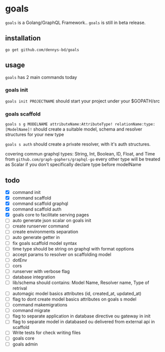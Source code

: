 # goals
`goals` is a Golang/GraphQL Framework.. `goals` is still in beta release.

## installation
`go get github.com/dennys-bd/goals`

## usage
`goals` has 2 main commands today

### goals init
`goals init PROJECTNAME` should start your project under your $GOPATH/src

### goals scaffold
`goals s g MODELNAME attributeName:AttributeType! relationName:type:[ModelName]!`
should create a suitable model, schema and resolver structures for your new type

`goals s auth`
should create a private resolver, with it's auth structures.

covering commun graphql types: String, Int, Boolean, ID, Float, and Time from `github.com/graph-gophers/graphql-go` every other type will be treated as Scalar if you don't specifically declare type before modelName

## todo

* [x] command init
* [x] command scaffold
* [x] command scaffold graphql
* [x] command scaffold auth
* [x] goals core to facilitate serving pages
* [ ] auto generate json scalar on goals init
* [ ] create runserver command
* [ ] create environments separation
* [ ] auto generate getter in
* [ ] fix goals scaffold model syntax
* [ ] time type should be string on graphql with format opptions
* [ ] accept params to resolver on scaffolding model
* [ ] dotEnv
* [ ] cors
* [ ] runserver with verbose flag
* [ ] database integration
* [ ] lib/schema should contains: Model Name, Resolver name, Type of retrival
* [ ] automagic model basics attributes (id, created_at, updated_at)
* [ ] flag to dont create model basics attributes on goals s model
* [ ] command makemigrations
* [ ] command migrate
* [ ] flag to separate application in database directive ou gateway in init
* [ ] flag to separate model in databased ou delivered from external api in scaffold
* [ ] Write tests for check writing files
* [ ] goals core
* [ ] goals admin
